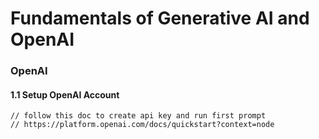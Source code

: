 # Fundamentals of Generative AI and OpenAI

### **OpenAI**

#### 1.1 Setup OpenAI Account

```
// follow this doc to create api key and run first prompt
// https://platform.openai.com/docs/quickstart?context=node


```
